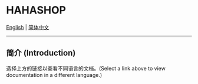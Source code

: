 # HAHASHOP

[English](./README.en.md) | [简体中文](./README.zh-CN.md)

---

## 简介 (Introduction)
选择上方的链接以查看不同语言的文档。(Select a link above to view documentation in a different language.)